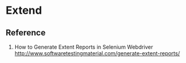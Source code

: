 # Extend


## Reference
1. How to Generate Extent Reports in Selenium Webdriver http://www.softwaretestingmaterial.com/generate-extent-reports/
